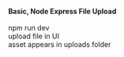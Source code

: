 **Basic, Node Express File Upload**<br /><br />
npm run dev<br />
upload file in UI<br />
asset appears in uploads folder
